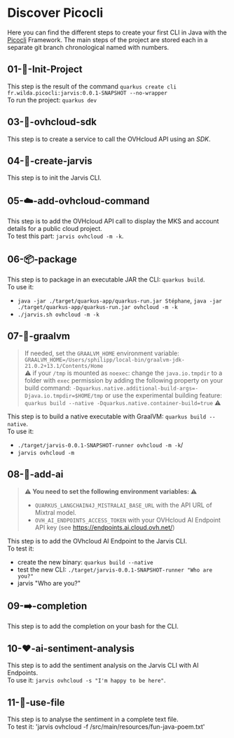 # Discover Picocli

Here you can find the different steps to create your first CLI in Java with the [Picocli](https://picocli.info/) Framework.
The main steps of the project are stored each in a separate git branch chronological named with numbers.

## 01-🎉-Init-Project
 
This step is the result of the command `quarkus create cli fr.wilda.picocli:jarvis:0.0.1-SNAPSHOT --no-wrapper`  
To run the project: `quarkus dev` 

## 03-🔗-ovhcloud-sdk

This step is to create a service to call the OVHcloud API using an _SDK_.

## 04-🤖-create-jarvis

This step is to init the Jarvis CLI.

## 05-☁️-add-ovhcloud-command

This step is to add the OVHcloud API call to display the MKS and account details for a public cloud project.  
To test this part: `jarvis ovhcloud -m -k`.

## 06-📦-package

This step is to package in an executable JAR the CLI: `quarkus build`.  
To use it:
  - `java -jar ./target/quarkus-app/quarkus-run.jar Stéphane`, `java -jar ./target/quarkus-app/quarkus-run.jar ovhcloud -m -k`
  - `./jarvis.sh ovhcloud -m -k`

## 07-🚀-graalvm

> If needed, set the `GRAALVM_HOME` environment variable: `GRAALVM_HOME=/Users/sphilipp/local-bin/graalvm-jdk-21.0.2+13.1/Contents/Home`  
> ⚠️ if your `/tmp` is mounted as `noexec`: change the `java.io.tmpdir` to a folder with `exec` permission by adding the following property on your build command: `-Dquarkus.native.additional-build-args=-Djava.io.tmpdir=$HOME/tmp` or use the experimental building feature: `quarkus build --native -Dquarkus.native.container-build=true` ⚠️

This step is to build a native executable with GraalVM: `quarkus build --native`.  
To use it: 
  - `./target/jarvis-0.0.1-SNAPSHOT-runner ovhcloud -m -k`/
  - `jarvis ovhcloud -m`

## 08-🤖-add-ai

>**⚠️ You need to set the following environment variables: ⚠️**
>  - `QUARKUS_LANGCHAIN4J_MISTRALAI_BASE_URL` with the API URL of Mixtral model. 
>  - `OVH_AI_ENDPOINTS_ACCESS_TOKEN` with your OVHcloud AI Endpoint API key (see https://endpoints.ai.cloud.ovh.net/)

This step is to add the OVhcloud AI Endpoint to the Jarvis CLI.  
To test it:
 - create the new binary: `quarkus build --native`
 - test the new CLI: `./target/jarvis-0.0.1-SNAPSHOT-runner "Who are you?"`
 - jarvis "Who are you?"

## 09-➡️-completion

This step is to add the completion on your bash for the CLI.

## 10-❤️-ai-sentiment-analysis

This step is to add the sentiment analysis on the Jarvis CLI with AI Endpoints.  
To use it: `jarvis ovhcloud -s "I'm happy to be here"`.

## 11-📜-use-file

This step is to analyse the sentiment in a complete text file.  
To test it: 'jarvis ovhcloud -f <path>/src/main/resources/fun-java-poem.txt'
